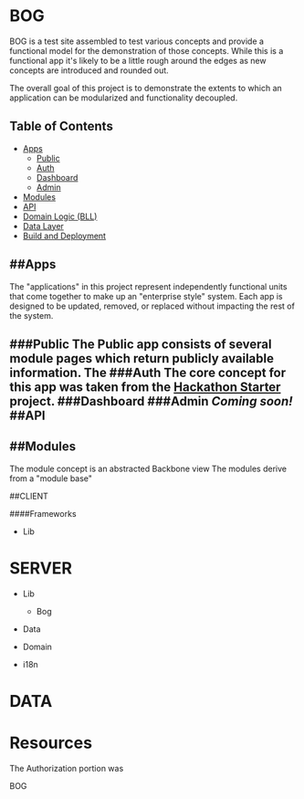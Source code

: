 BOG
===
BOG is a test site assembled to test various concepts and provide a functional model for the demonstration of those concepts.  While this is a functional app it's likely to be a little rough around the edges as new concepts are introduced and rounded out.

The overall goal of this project is to demonstrate the extents to which an application can be modularized and functionality decoupled.

Table of Contents
-----------------
- [Apps](#app-overview)
    - [Public](#app-public)
    - [Auth](#app-auth)
    - [Dashboard](#app-dash)
    - [Admin](#app-admin)
- [Modules](#overview-modules)
- [API](#overview-api)
- [Domain Logic (BLL)](#overview-bll)
- [Data Layer](#overview-dal)
- [Build and Deployment](#overview-ci)

##Apps <a id="app-overview"></a>
---
The "applications" in this project represent independently functional units that come together to make up an "enterprise style" system.  Each app is designed to be updated, removed, or replaced without impacting the rest of the system.

###Public<a id="app-public"></a>
The Public app consists of several module pages which return publicly available information.  The
###Auth<a id="app-auth"></a>
The core concept for this app was taken from the [Hackathon Starter](https://github.com/sahat/hackathon-starter) project.
###Dashboard<a id="app-dash"></a>
###Admin<a id="app-admin"></a>
    *Coming soon!*
##API
---

##Modules
---
The module concept is an abstracted Backbone view
The modules derive from a "module base"

##CLIENT

####Frameworks

* Lib

SERVER
====
* Lib
    * Bog

* Data
* Domain
* i18n

DATA
===

Resources
===
The Authorization portion was

BOG
